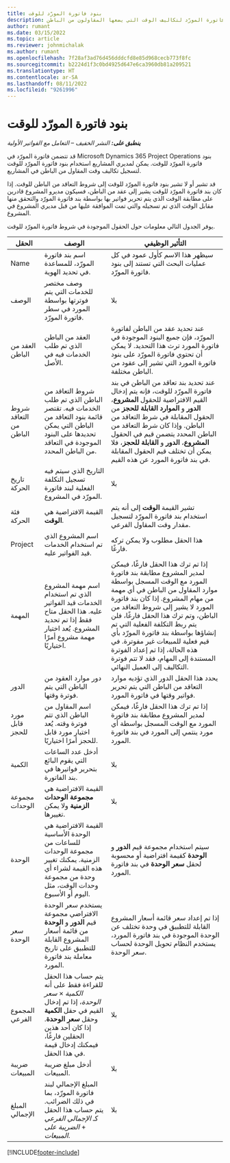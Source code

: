 ```yaml
---
title: بنود فاتورة المورّد للوقت
description: يشرح هذا المقال كيفية تسجيل بنود فاتورة المورّد لتكاليف الوقت التي يضعها المقاولون من الباطن.
author: rumant
ms.date: 03/15/2022
ms.topic: article
ms.reviewer: johnmichalak
ms.author: rumant
ms.openlocfilehash: 7f28af3ad76d456dddcfd8e85d968cecb773f8fc
ms.sourcegitcommit: b2224d1f3c0bd4925d647e6ca3960db81a209521
ms.translationtype: HT
ms.contentlocale: ar-SA
ms.lasthandoff: 08/11/2022
ms.locfileid: "9261996"
---
```

# <a name="vendor-invoice-lines-for-time"></a>بنود فاتورة المورّد للوقت

_**ينطبق على:** النشر الخفيف – التعامل مع الفواتير الأولية_

قد تتضمن فاتورة المورّد في Microsoft Dynamics 365 Project Operations بنود فاتورة المورّد للوقت. يمكن لمديري المشاريع استخدام بنود فاتورة المورّد للوقت لتسجيل تكاليف وقت المقاول من الباطن في المشاريع.

قد تشير أو لا تشير بنود فاتورة المورّد للوقت إلى شروط التعاقد من الباطن للوقت. إذا كان بند فاتورة المورّد للوقت يشير إلى عقد من الباطن، فسيكون مديرو المشروع قادرين على مطابقة الوقت الذي يتم تحرير فواتير بها بواسطة بند فاتورة المورّد والتحقق منها مقابل الوقت الذي تم تسجيله والتي تمت الموافقة عليها من قبل مديري المشروع في المشروع.

يوفر الجدول التالي معلومات حول الحقول الموجودة في شروط فاتورة المورّد للوقت.

| الحقل | الوصف  | التأثير الوظيفي |
| --- | --- | --- |
| Name | اسم بند فاتورة المورّد، للمساعدة في تحديد الهوية. | سيظهر هذا الاسم كأول عمود في كل عمليات البحث التي تستند إلى بنود فاتورة المورّد. |
| الوصف  | وصف مختصر للخدمات التي يتم فوترتها بواسطة المورد في سطر فاتورة المورّد. | ‏‫بلا |
| العقد من الباطن | العقد من الباطن الذي تم طلب الخدمات فيه في الأصل. | عند تحديد عقد من الباطن لفاتورة المورّد، فإن جميع البنود الموجودة في فاتورة المورد ترث هذا التحديد. لا يمكن أن تحتوي فاتورة المورّد على بنود فاتورة المورد التي تشير إلى عقود من الباطن مختلفة. |
| شروط التعاقد من الباطن | شروط التعاقد من الباطن الذي تم طلب الخدمات فيه. تقتصر قائمة بنود التعاقد من الباطن التي يمكن تحديدها على البنود الموجودة في التعاقد من الباطن المحدد. | عند تحديد بند تعاقد من الباطن في بند فاتورة المورّد للوقت، فإنه يتم إدخال القيم الافتراضية للحقول **المشروع**، **الدور** و **الموارد القابلة للحجز** من الحقول المقابلة في شرط التعاقد من الباطن. وإذا كان شرط التعاقد من الباطن المحدد يتضمن قيم في الحقول **المشروع**، **الدور** و **القابلة للحجز**، فلا يمكن أن تختلف قيم الحقول المقابلة في بند فاتورة المورد عن هذه القيم. |
| تاريخ الحركة | التاريخ الذي سيتم فيه تسجيل التكلفة الفعلية لبند فاتورة المورّد في المشروع. | ‏‫بلا |
| فئة الحركة | القيمة الافتراضية هي **الوقت**. | تشير القيمة **الوقت** إلى أنه يتم استخدام بند فاتورة المورّد لتسجيل مقدار وقت المقاول الفرعي. |
| Project | اسم المشروع الذي تم استخدام الخدمات قيد الفواتير عليه. | هذا الحقل مطلوب ولا يمكن تركه فارغًا. |
| المهمة | اسم مهمة المشروع الذي تم استخدام الخدمات قيد الفواتير عليه. هذا الحقل متاح فقط إذا تم تحديد المشروع. يُعد اختيار مهمة مشروع أمرًا اختياريًا. | إذا تم ترك هذا الحقل فارغًا، فيمكن لمدير المشروع مطابقة بند فاتورة المورد مع الوقت المسجل بواسطة موارد المقاول من الباطن في أي مهمة من مهام المشروع. إذا كان بند فاتورة المورد لا يشير إلى شروط التعاقد من الباطن، وتم ترك هذا الحقل فارغًا، فلن يتم ربط التكلفة الفعلية التي تم إنشاؤها بواسطة بند فاتورة المورّد بأي قيم فعلية للمبيعات غير مفوترة. في هذه الحالة، إذا تم إعداد الفوترة المستندة إلى المهام، فقد لا تتم فوترة التكاليف إلى العميل النهائي. |
| الدور | دور موارد العقود من الباطن التي يتم فوترة وقتها. | يحدد هذا الحقل الدور الذي تؤديه موارد التعاقد من الباطن التي يتم تحرير فواتير وقتها في فاتورة المورد. |
| مورد قابل للحجز | اسم المقاول من الباطن الذي تتم فوترة وقته. يُعد اختيار مورد قابل للحجز أمرًا اختياريًا. | إذا تم ترك هذا الحقل فارغًا، فيمكن لمدير المشروع مطابقة بند فاتورة المورد مع الوقت المسجل بواسطة أي مورد ينتمي إلى المورد في بند فاتورة المورد. |
| الكمية | أدخل عدد الساعات التي يقوم البائع بتحرير فواتيرها في بند الفاتورة. |‏‫بلا |
| مجموعة الوحدات | القيمة الافتراضية هي **مجموعة الوحدات الزمنية** ولا يمكن تغييرها. | ‏‫بلا |
| الوحدة | القيمة الافتراضية هي الوحدة الأساسية للساعات من مجموعة الوحدات الزمنية. يمكنك تغيير هذه القيمة لشراء أي وحدة من مجموعة وحدات الوقت، مثل اليوم أو الأسبوع. | سيتم استخدام مجموعة قيم **الدور** و **الوحدة** كقيمة افتراضية أو محسوبة لحقل **سعر الوحدة** في بند فاتورة المورد. |
| سعر الوحدة | يستخدم سعر الوحدة الافتراضي مجموعة قيم **الدور** و **الوحدة** من قائمة أسعار المشروع القابلة للتطبيق على تاريخ معاملة بند فاتورة المورد. | إذا تم إعداد سعر قائمة أسعار المشروع القابلة للتطبيق في وحدة تختلف عن الوحدة الموجودة في بند فاتورة المورد، يستخدم النظام تحويل الوحدة لحساب سعر الوحدة. |
| المجموع الفرعي | يتم حساب هذا الحقل للقراءة فقط على أنه *الكمية* &times; *سعر الوحدة*، إذا تم إدخال القيم في حقل **الكمية** وحقل **سعر الوحدة**. إذا كان أحد هذين الحقلين فارغًا، فيمكنك إدخال قيمة في هذا الحقل. | ‏‫بلا |
| ضريبة المبيعات | أدخل مبلغ ضريبة المبيعات. | ‏‫بلا |
| المبلغ الإجمالي | المبلغ الإجمالي لبند فاتورة المورّد، بما في ذلك الضرائب. يتم حساب هذا الحقل كـ *الإجمالي الفرعي* + *الضريبة على المبيعات*. | ‏‫بلا |

[!INCLUDE[footer-include](../../includes/footer-banner.md)]
